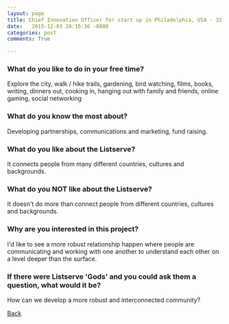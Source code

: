 ```yaml
---
layout: page
title: Chief Innovation Officer for start up in Philadelphia, USA - 32
date:   2015-12-03 20:16:36 -0800
categories: post
comments: True

---
```


### What do you like to do in your free time?
<p>Explore the city, walk / hike trails, gardening, bird watching, films, books, writing, dinners out, cooking in, hanging out with family and friends, online gaming, social networking </p>

### What do you know the most about?
<p>Developing partnerships, communications and marketing, fund raising.</p>

### What do you like about the Listserve?
<p>It connects people from many different countries, cultures and backgrounds. </p>

### What do you NOT like about the Listserve?
<p>It doesn't do more than connect people from different countries, cultures and backgrounds. </p>

### Why are you interested in this project?
<p>I'd like to see a more robust relationship happen where people are communicating and working with one another to understand each other on a level deeper than the surface.</p>

### If there were Listserve 'Gods' and you could ask them a question, what would it be?
<p>How can we develop a more robust and interconnected  community?</p>

[Back][1]

[1]: /home/responders/all
